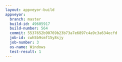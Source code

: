 ```yaml
---
layout: appveyor-build
appveyor:
  branch: master
  build-id: 49605917
  build-number: 564
  commit: 5537652b90769b23b73a7e6897c4a9c3a634ecfd
  job-id: cwh5b9smf15y8sjy
  job-number: 3
  os-name: Windows
  test-result: 1
---
```

